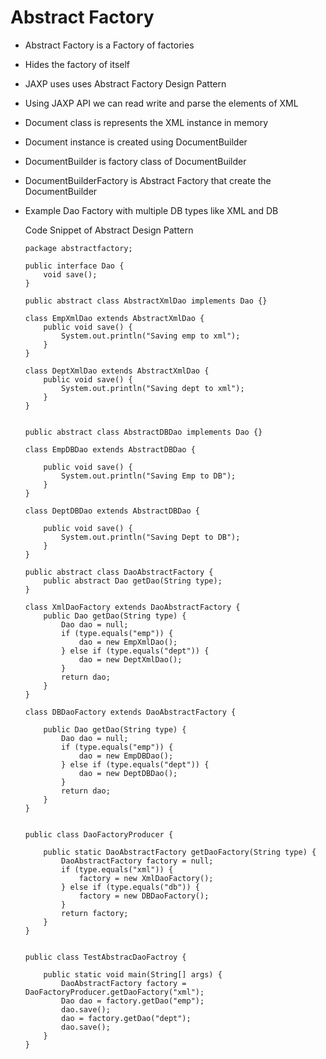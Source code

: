 # Abstract Factory

-	Abstract Factory is a Factory of factories
-	Hides the factory of itself
-	JAXP uses uses Abstract Factory Design Pattern
-	Using JAXP API we can read write and parse the elements of XML
-	Document class is represents the XML instance in memory
-	Document instance is created using DocumentBuilder
-	DocumentBuilder is factory class of DocumentBuilder
-	DocumentBuilderFactory is Abstract Factory that create the DocumentBuilder

-	Example Dao Factory with multiple DB types like XML and DB

	Code Snippet of Abstract Design Pattern
	
		package abstractfactory;
	
		public interface Dao {
			void save();
		}
		
		public abstract class AbstractXmlDao implements Dao {}

		class EmpXmlDao extends AbstractXmlDao {
			public void save() {
				System.out.println("Saving emp to xml");
			}
		}

		class DeptXmlDao extends AbstractXmlDao {
			public void save() {
				System.out.println("Saving dept to xml");
			}
		}


		public abstract class AbstractDBDao implements Dao {}

		class EmpDBDao extends AbstractDBDao {
			
			public void save() {
				System.out.println("Saving Emp to DB");
			}
		}

		class DeptDBDao extends AbstractDBDao {
			
			public void save() {
				System.out.println("Saving Dept to DB");
			}
		}

		public abstract class DaoAbstractFactory {
			public abstract Dao getDao(String type);
		}

		class XmlDaoFactory extends DaoAbstractFactory {
			public Dao getDao(String type) {
				Dao dao = null;
				if (type.equals("emp")) {
					dao = new EmpXmlDao();
				} else if (type.equals("dept")) {
					dao = new DeptXmlDao();
				}
				return dao;
			}
		}

		class DBDaoFactory extends DaoAbstractFactory {

			public Dao getDao(String type) {
				Dao dao = null;
				if (type.equals("emp")) {
					dao = new EmpDBDao();
				} else if (type.equals("dept")) {
					dao = new DeptDBDao();
				}
				return dao;
			}
		}

		
		public class DaoFactoryProducer {

			public static DaoAbstractFactory getDaoFactory(String type) {
				DaoAbstractFactory factory = null;
				if (type.equals("xml")) {
					factory = new XmlDaoFactory();
				} else if (type.equals("db")) {
					factory = new DBDaoFactory();
				}
				return factory;
			}
		}
		
		
		public class TestAbstracDaoFactroy {

			public static void main(String[] args) {
				DaoAbstractFactory factory = DaoFactoryProducer.getDaoFactory("xml");
				Dao dao = factory.getDao("emp");
				dao.save();
				dao = factory.getDao("dept");
				dao.save();
			}
		}
		
		
		
		
		
		
		
		
		
		